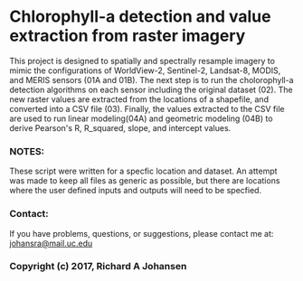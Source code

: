 # Chlorophyll-a detection and value extraction from raster imagery

This project is designed to spatially and spectrally resample imagery to mimic the 
configurations of WorldView-2, Sentinel-2, Landsat-8, MODIS, and MERIS sensors (01A and 01B).
The next step is to run the cholorophyll-a detection algorithms on each sensor including the
original dataset (02). The new raster values are extracted from the locations of a shapefile,
and converted into a CSV file (03). Finally, the values extracted to the CSV file 
are used to run linear modeling(04A) and geometric modeling (04B) to derive Pearson's R,
R_squared, slope, and intercept values.

### NOTES:

These script were written for a specfic location and dataset. An attempt was made
to keep all files as generic as possible, but there are locations where the user defined
inputs and outputs will need to be specfied. 

### Contact: 
If you have problems, questions, or suggestions, please contact me at:
johansra@mail.uc.edu


### Copyright (c) 2017, Richard A Johansen